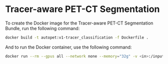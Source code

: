 # Tracer-aware PET-CT Segmentation

To create the Docker image for the Tracer-aware PET-CT Segmentation Bundle, run the following command:

```bash
docker build -t autopet:v1-tracer_classification -f Dockerfile .
```

And to run the Docker container, use the following command:

```bash
docker run --rm --gpus all --network none --memory="32g" -v <in>:/input/ -v <out>:/output/ --shm-size 4g autopet:v1-tracer_classification
```